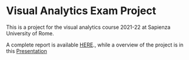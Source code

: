 # Visual Analytics Exam Project

This is a project for the visual analytics course 2021-22 at Sapienza University of Rome.

A complete report is available [HERE](https://pages.github.com/)., while a overview of the project is in this [Presentation](https://github.com/DanieleCalisiIT/VisualAnalyticsExamProject/blob/main/Presentation_VA.pdf)